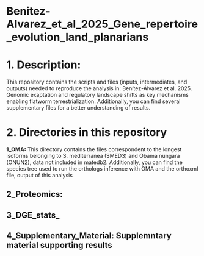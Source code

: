 # Benitez-Alvarez_et_al_2025_Gene_repertoire_evolution_land_planarians
# 1. Description:
This repository contains the scripts and files (inputs,  intermediates, and outputs)  needed to reproduce the analysis in: Benítez-Álvarez et al. 2025. Genomic exaptation and regulatory landscape shifts as key mechanisms enabling flatworm terrestrialization. Additionally, you can find several supplementary files for a better understanding of results.

# 2. Directories in this repository

**1_OMA:** This directory contains the files correspondent to the longest isoforms belonging to S. mediterranea (SMED3) and Obama nungara (ONUN2), data not included in matedb2. Additionally, you can find the species tree used to run the orthologs inference with OMA and the orthoxml file, output of this analysis

## **2_Proteomics:**

## **3_DGE_stats_**

## **4_Supplementary_Material:** Supplemntary material supporting results  
